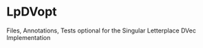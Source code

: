LpDVopt
=======

Files, Annotations, Tests optional for the Singular Letterplace DVec Implementation
